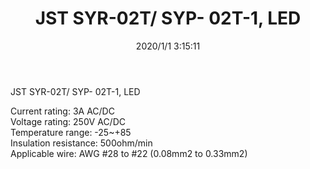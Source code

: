 ﻿---
layout: post 
title: JST SYR-02T/ SYP- 02T-1, LED
tags: SYP
categories: wire-cable
overview: JST SYR-02T/ SYP- 02T-1, LED,2.5mm,3A,250V,28~22AWG
series: SYP
part_number: 312-0200
thumb_img: static/202006/218-thumb-20200629075400.jpg
small_img: static/202006/218-20200629075400.jpg
date: 2020/1/1 3:15:11
---


<p>
	JST SYR-02T/ SYP- 02T-1, LED
</p>
<p>
	Current rating: 3A AC/DC<br />
Voltage rating: 250V AC/DC<br />
Temperature range: -25~+85<br />
Insulation resistance: 500ohm/min<br />
Applicable wire: AWG #28 to #22 (0.08mm2 to 0.33mm2)
</p>
